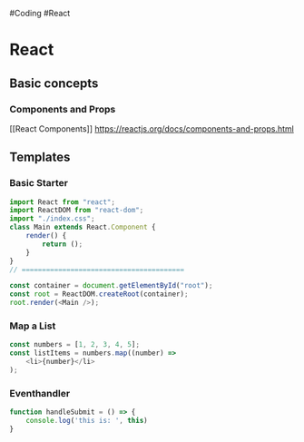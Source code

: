 #Coding #React 

# React

## Basic concepts
### Components and Props
[[React Components]]
https://reactjs.org/docs/components-and-props.html

## Templates
### Basic Starter 
```javascript
import React from "react";
import ReactDOM from "react-dom";
import "./index.css";
class Main extends React.Component {
    render() {
        return ();
    }
}
// ========================================

const container = document.getElementById("root");
const root = ReactDOM.createRoot(container);
root.render(<Main />);
```

### Map a List
```Javascript
const numbers = [1, 2, 3, 4, 5];
const listItems = numbers.map((number) =>
    <li>{number}</li>
);
```

### Eventhandler
```Javascript
function handleSubmit = () => {
    console.log('this is: ', this)
}
```
